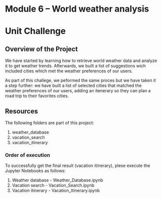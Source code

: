 # Module 6 – World weather analysis
# Unit Challenge

## Overview of the Project
We have started by learning how to retrieve world weather data and analyze it to get weather trends. Afterwards, we built a list of suggestions wich included cities which met the weather preferences of our users. 

As part of this challege, we peformed the same proces but we have taken it a step further: we have built a list of selected cities that matched the weather preferences of our users, adding an itenerary so they can plan a road trip to their favorites cities. 

## Resources
The following folders are part of this project:
1. weather_database
2. vacation_search
3. vacation_itinerary

### Order of execution
To successfully get the final result (vacation itinerary), plese execute the Jupyter Notebooks as follows:
1. Weather database - Weather_Database.ipynb
2. Vacation search - Vacation_Search.ipynb
3. Vacation itinerary - Vacation_Itinerary.ipynb
